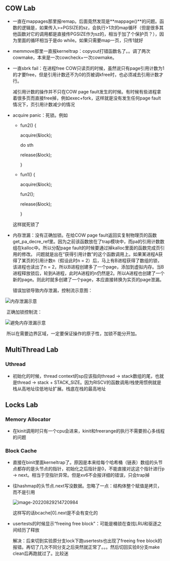 ## COW Lab

- 一直在mappages那里报remap。后面竟然发现是**mappage()**的问题。函数的逻辑是，如果传入>=PGSIZE的sz，会执行>1次的map循环（但是很多其他函数对它的调用都是直接传PGSIZE作为sz的，相当于加了个保护页？），因为里面的循环相当于是do while。如果只需要map一页，只传1就好

- memmove那里一直报kerneltrap：copyout打错函数名了。。调了两次cowmake，本来是一次cowcheck+一次cowmake。

- 一直sbrk fail：在进程free COW只读页的时候，虽然说只有page引用计数为1的才要free，但是引用计数还不为0的页被调kfree时，也必须减去引用计数才行。

  减引用计数的操作并不只在COW page fault发生的时候。有时候有些进程拿着很多页而直接free掉，例如exec+fork，这样就是没有发生任何page fault情况下，页引用计数减少的情况

- acquire panic：死锁。例如

  - fun2() {

    acquire(&lock);

    do sth

    release(&lock);

    }

  - fun1() {

    acquire(&lock);

    fun2();

    release(&lock);

    }

  这样就死锁了

- 内存泄漏：没有正确加锁。在给COW page fault返回实复制物理页的函数get_pa_decre_ref里。因为之前该函数放在了trap模块中，而pa的引用计数数组在kalloc中。所以分配page fault的时候要通过掉kalloc里面的函数完成页引用的修改。
  问题就是出在“获得引用计数”的这个函数调用上。如果某进程A获得了某页的引用计数n（假设此时n = 2）后，马上有B进程获得了数组的锁，该进程也读出了n = 2，所以B进程创建多了一个page，添加到虚拟内存。当B进程释放锁后，轮到A进程，此时A进程的n仍然是2。所以A进程也创建了一个新的page。则此时就多创建了一个page，本应直接转换为实页的page泄漏。

  错误加锁导致内存泄漏，控制流示意图：

![内存泄漏示意](D:\GitHubLocalRepository\xv6\note\picture\内存泄漏示意.png)

​	正确加锁控制流：

![避免内存泄漏示意](D:\GitHubLocalRepository\xv6\note\picture\避免内存泄漏示意.png)

​	所以在需要边界区域，一定要保证操作的原子性，加锁不能分开加。



## MultiThread Lab

### Uthread

- 初始化的时候，thread context的sp应该指向thread -> stack数组的尾，也就是thread -> stack + STACK_SIZE。因为RISCV的函数调用/栈使用惯例就是栈从高地址往低地址扩展。栈底在栈的最高地址



## Locks Lab

### Memory Allocator

- 在kinit调用时只有一个cpu会进来，kinit和freerange的执行不需要担心多线程的问题

### Block Cache 

- 直接在binit里面kerneltrap了。原因是本来给每个哈希桶（链表）数组的头节点都存的是头节点的指针，初始化之后指针是0，不能直接对这这个指针进行p -> next。相当于空指针异常。但是xv6不会报详细的错误，只会trap掉

- 往hashmap的头节点.next写没数据。忽略了一点：结构体整个赋值是拷贝，而不是引用

  ![image-20220829214720984](C:\Users\Aaron\AppData\Roaming\Typora\typora-user-images\image-20220829214720984.png)

  这样写的话bcache[0].next是不会有变化的

- usertests的时候显示“freeing free block"：可能是桶锁在查找LRU和驱逐之间经历了释放

  解决：后来切到实验原分支lock下跑usertests也出现了freeing free block的报错。再切了几次不同分支之后突然就正常了。。。然后切回实验8分支make clean后再跑就过了。比较迷